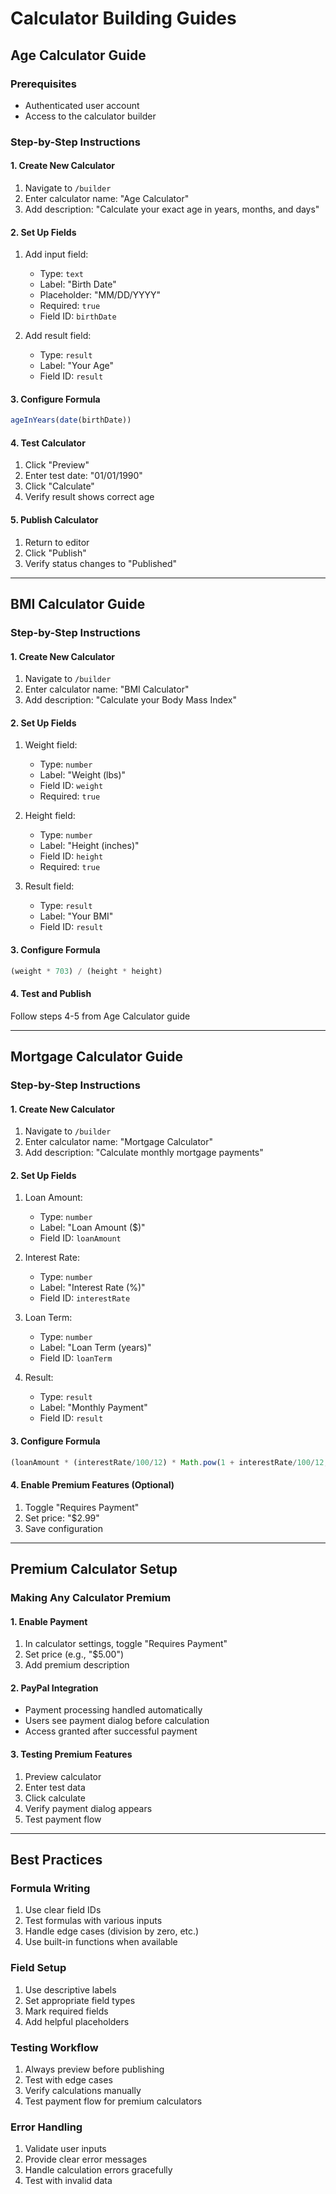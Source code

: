 
# Calculator Building Guides

## Age Calculator Guide

### Prerequisites
- Authenticated user account
- Access to the calculator builder

### Step-by-Step Instructions

#### 1. Create New Calculator
1. Navigate to `/builder`
2. Enter calculator name: "Age Calculator"
3. Add description: "Calculate your exact age in years, months, and days"

#### 2. Set Up Fields
1. Add input field:
   - Type: `text`
   - Label: "Birth Date"
   - Placeholder: "MM/DD/YYYY"
   - Required: `true`
   - Field ID: `birthDate`

2. Add result field:
   - Type: `result`
   - Label: "Your Age"
   - Field ID: `result`

#### 3. Configure Formula
```javascript
ageInYears(date(birthDate))
```

#### 4. Test Calculator
1. Click "Preview"
2. Enter test date: "01/01/1990"
3. Click "Calculate"
4. Verify result shows correct age

#### 5. Publish Calculator
1. Return to editor
2. Click "Publish"
3. Verify status changes to "Published"

---

## BMI Calculator Guide

### Step-by-Step Instructions

#### 1. Create New Calculator
1. Navigate to `/builder`
2. Enter calculator name: "BMI Calculator"
3. Add description: "Calculate your Body Mass Index"

#### 2. Set Up Fields
1. Weight field:
   - Type: `number`
   - Label: "Weight (lbs)"
   - Field ID: `weight`
   - Required: `true`

2. Height field:
   - Type: `number`
   - Label: "Height (inches)"
   - Field ID: `height`
   - Required: `true`

3. Result field:
   - Type: `result`
   - Label: "Your BMI"
   - Field ID: `result`

#### 3. Configure Formula
```javascript
(weight * 703) / (height * height)
```

#### 4. Test and Publish
Follow steps 4-5 from Age Calculator guide

---

## Mortgage Calculator Guide

### Step-by-Step Instructions

#### 1. Create New Calculator
1. Navigate to `/builder`
2. Enter calculator name: "Mortgage Calculator"
3. Add description: "Calculate monthly mortgage payments"

#### 2. Set Up Fields
1. Loan Amount:
   - Type: `number`
   - Label: "Loan Amount ($)"
   - Field ID: `loanAmount`

2. Interest Rate:
   - Type: `number`
   - Label: "Interest Rate (%)"
   - Field ID: `interestRate`

3. Loan Term:
   - Type: `number`
   - Label: "Loan Term (years)"
   - Field ID: `loanTerm`

4. Result:
   - Type: `result`
   - Label: "Monthly Payment"
   - Field ID: `result`

#### 3. Configure Formula
```javascript
(loanAmount * (interestRate/100/12) * Math.pow(1 + interestRate/100/12, loanTerm*12)) / (Math.pow(1 + interestRate/100/12, loanTerm*12) - 1)
```

#### 4. Enable Premium Features (Optional)
1. Toggle "Requires Payment"
2. Set price: "$2.99"
3. Save configuration

---

## Premium Calculator Setup

### Making Any Calculator Premium

#### 1. Enable Payment
1. In calculator settings, toggle "Requires Payment"
2. Set price (e.g., "$5.00")
3. Add premium description

#### 2. PayPal Integration
- Payment processing handled automatically
- Users see payment dialog before calculation
- Access granted after successful payment

#### 3. Testing Premium Features
1. Preview calculator
2. Enter test data
3. Click calculate
4. Verify payment dialog appears
5. Test payment flow

---

## Best Practices

### Formula Writing
1. Use clear field IDs
2. Test formulas with various inputs
3. Handle edge cases (division by zero, etc.)
4. Use built-in functions when available

### Field Setup
1. Use descriptive labels
2. Set appropriate field types
3. Mark required fields
4. Add helpful placeholders

### Testing Workflow
1. Always preview before publishing
2. Test with edge cases
3. Verify calculations manually
4. Test payment flow for premium calculators

### Error Handling
1. Validate user inputs
2. Provide clear error messages
3. Handle calculation errors gracefully
4. Test with invalid data
